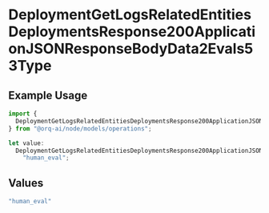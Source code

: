 # DeploymentGetLogsRelatedEntitiesDeploymentsResponse200ApplicationJSONResponseBodyData2Evals53Type

## Example Usage

```typescript
import {
  DeploymentGetLogsRelatedEntitiesDeploymentsResponse200ApplicationJSONResponseBodyData2Evals53Type,
} from "@orq-ai/node/models/operations";

let value:
  DeploymentGetLogsRelatedEntitiesDeploymentsResponse200ApplicationJSONResponseBodyData2Evals53Type =
    "human_eval";
```

## Values

```typescript
"human_eval"
```